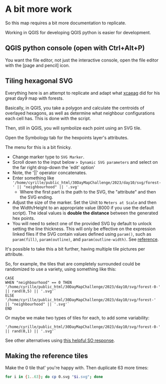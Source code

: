 # A bit more work
So this map requires a bit more documentation to replicate.

Working in QGIS for developing QGIS python is easier for development.

## QGIS python console (open with Ctrl+Alt+P)
You want the file editor, not just the interactive console, open the file editor with the [page and pencil] icon.

## Tiling hexagonal SVG
Everything here is an attempt to replicate and adapt what [xcaeag](https://github.com/xcaeag/30DayMapChallenge-2023/blob/main/day9.md) did for his great day9 map with forests.

Basically, in QGIS, you take a polygon and calculate the centroids of overlayed hexagons, as well as determine what neighbour configurations each cell has. This is done with the script.

Then, still in QGIS, you will symbolize each point using an SVG tile. 

Open the Symbology tab for the hexpoints layer's attributes.

The menu for this is a bit finicky.
- Change marker type to `SVG Marker`.
- Scroll down to the input below `> Dynamic SVG parameters` and select on the far right drop-down the 'edit' option'
- Note, the '\|\|' operator concatenates.
- Enter something like `'/home/cyrille/public_html/30DayMapChallenge/2023/day10/svg/forest-' || "neighbourhood" || '.svg'`
    - Where the first part is the path to the SVG, the "attribute" and then the SVG ending.
- Adjust the size of the marker. Set the Unit to `Meters at Scale` and then the Width/Height to an appropriate value (8000 if you use the default script). The ideal values is **double the distance** between the generated hex points.
- You will need to select one of the provided SVG by default to unlock setting the line thickness. This will only be effective on the expression linked files if the SVG contain values defined using `param()`, such as `param(fill)`, `param(outline)`, and `param(outline-width)`. See [reference](https://docs.qgis.org/3.10/en/docs/user_manual/style_library/symbol_selector.html#marker-symbols).

It's possible to take this a bit further, having multiple tile pictures per attribute.

So, for example, the tiles that are completely surrounded could be randomized to use a variety, using something like this:
```
CASE
WHEN "neighbourhood" == 0 THEN '/home/cyrille/public_html/30DayMapChallenge/2023/day10/svg/forest-0-' || rand(0,5) || '.svg'`
ELSE '/home/cyrille/public_html/30DayMapChallenge/2023/day10/svg/forest-' || "neighbourhood" || '.svg'`
END
```

Or maybe we make two types of tiles for each, to add some variability:
```
'/home/cyrille/public_html/30DayMapChallenge/2023/day10/svg/forest-0-' || rand(0,1) || '.svg'`
```

See other alternatives using [this helpful SO response](https://gis.stackexchange.com/questions/415335/using-data-defined-override-for-svg-marker-lines).

## Making the reference tiles
Make the 0 tile that' you're happy with. Then duplicate 63 more times:
```bash
for i in {1..63}; do cp 0.svg "$i.svg"; done
```
